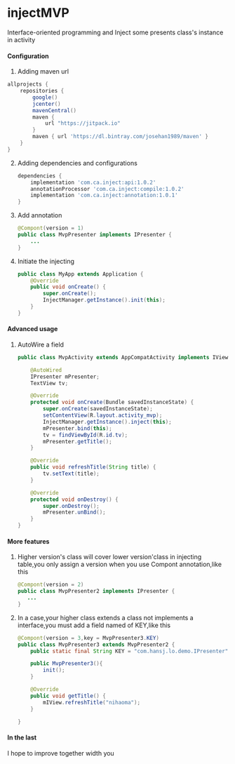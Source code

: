 # injectMVP

Interface-oriented programming and Inject some presents class's instance in activity 

#### Configuration

1. Adding maven url 

```groovy
allprojects {
    repositories {
        google()
        jcenter()
        mavenCentral()
        maven {
            url "https://jitpack.io"
        }
        maven { url 'https://dl.bintray.com/josehan1989/maven' }
    }
}
```

2. Adding dependencies and configurations
   
   ```groovy
   dependencies {
       implementation 'com.ca.inject:api:1.0.2'
       annotationProcessor 'com.ca.inject:compile:1.0.2'
       implementation 'com.ca.inject:annotation:1.0.1'
   }
   ```

3. Add annotation
   
   ```java
   @Compont(version = 1)
   public class MvpPresenter implements IPresenter {
       ...
   }
   ```

4. Initiate the injecting
   
   ```java
   public class MyApp extends Application {
       @Override
       public void onCreate() {
           super.onCreate();
           InjectManager.getInstance().init(this);
       }
   }
   ```

#### Advanced usage

1. AutoWire a field
   
   ```java
   public class MvpActivity extends AppCompatActivity implements IView{
   
       @AutoWired
       IPresenter mPresenter;
       TextView tv;
   
       @Override
       protected void onCreate(Bundle savedInstanceState) {
           super.onCreate(savedInstanceState);
           setContentView(R.layout.activity_mvp);
           InjectManager.getInstance().inject(this);
           mPresenter.bind(this);
           tv = findViewById(R.id.tv);
           mPresenter.getTitle();
       }
   
       @Override
       public void refreshTitle(String title) {
           tv.setText(title);
       }
   
       @Override
       protected void onDestroy() {
           super.onDestroy();
           mPresenter.unBind();
       }
   }
   ```
   
   #### 

#### More features

1. Higher version's class will cover lower version'class in injecting table,you only assign a version when you use Compont annotation,like this
   
   ```java
   @Compont(version = 2)
   public class MvpPresenter2 implements IPresenter {
      ...
   }
   ```

2. In a case,your higher class extends a class not implements a interface,you must add a field named of KEY,like this
   
   ```java
   @Compont(version = 3,key = MvpPresenter3.KEY)
   public class MvpPresenter3 extends MvpPresenter2 {
       public static final String KEY = "com.hansj.lo.demo.IPresenter";
   
       public MvpPresenter3(){
           init();
       }
   
       @Override
       public void getTitle() {
           mIView.refreshTitle("nihaoma");
       }
   
   }
   ```
   
   



#### In the last

I hope to improve together width you






